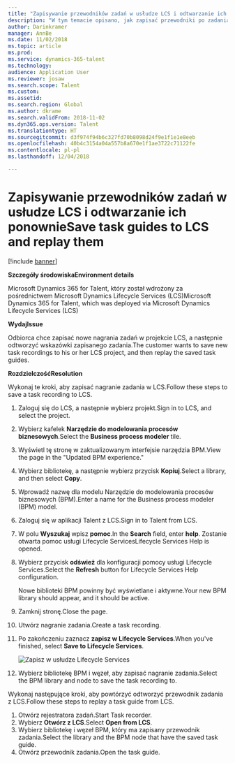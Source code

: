 ```yaml
---
title: "Zapisywanie przewodników zadań w usłudze LCS i odtwarzanie ich ponownie"
description: "W tym temacie opisano, jak zapisać przewodniki po zadaniach do programu Microsoft Dynamics Lifecycle Services (LCS), a następnie odtworzyć je ponownie."
author: Darinkramer
manager: AnnBe
ms.date: 11/02/2018
ms.topic: article
ms.prod: 
ms.service: dynamics-365-talent
ms.technology: 
audience: Application User
ms.reviewer: josaw
ms.search.scope: Talent
ms.custom: 
ms.assetid: 
ms.search.region: Global
ms.author: dkrame
ms.search.validFrom: 2018-11-02
ms.dyn365.ops.version: Talent
ms.translationtype: HT
ms.sourcegitcommit: d3f974f94b6c327fd70b8098d24f9e1f1e1e8eeb
ms.openlocfilehash: 40b4c3154a04a557b8a670e1f1ae3722c71122fe
ms.contentlocale: pl-pl
ms.lasthandoff: 12/04/2018

---
```


# <a name="save-task-guides-to-lcs-and-replay-them"></a><span data-ttu-id="65d93-103">Zapisywanie przewodników zadań w usłudze LCS i odtwarzanie ich ponownie</span><span class="sxs-lookup"><span data-stu-id="65d93-103">Save task guides to LCS and replay them</span></span>

[!include [banner](includes/banner.md)]

<span data-ttu-id="65d93-104">**Szczegóły środowiska**</span><span class="sxs-lookup"><span data-stu-id="65d93-104">**Environment details**</span></span> 

<span data-ttu-id="65d93-105">Microsoft Dynamics 365 for Talent, który został wdrożony za pośrednictwem Microsoft Dynamics Lifecycle Services (LCS)</span><span class="sxs-lookup"><span data-stu-id="65d93-105">Microsoft Dynamics 365 for Talent, which was deployed via Microsoft Dynamics Lifecycle Services (LCS)</span></span>

<span data-ttu-id="65d93-106">**Wydaj**</span><span class="sxs-lookup"><span data-stu-id="65d93-106">**Issue**</span></span>

<span data-ttu-id="65d93-107">Odbiorca chce zapisać nowe nagrania zadań w projekcie LCS, a następnie odtworzyć wskazówki zapisanego zadania.</span><span class="sxs-lookup"><span data-stu-id="65d93-107">The customer wants to save new task recordings to his or her LCS project, and then replay the saved task guides.</span></span>

<span data-ttu-id="65d93-108">**Rozdzielczość**</span><span class="sxs-lookup"><span data-stu-id="65d93-108">**Resolution**</span></span>

<span data-ttu-id="65d93-109">Wykonaj te kroki, aby zapisać nagranie zadania w LCS.</span><span class="sxs-lookup"><span data-stu-id="65d93-109">Follow these steps to save a task recording to LCS.</span></span>

1. <span data-ttu-id="65d93-110">Zaloguj się do LCS, a następnie wybierz projekt.</span><span class="sxs-lookup"><span data-stu-id="65d93-110">Sign in to LCS, and select the project.</span></span>
2. <span data-ttu-id="65d93-111">Wybierz kafelek **Narzędzie do modelowania procesów biznesowych**.</span><span class="sxs-lookup"><span data-stu-id="65d93-111">Select the **Business process modeler** tile.</span></span>
3. <span data-ttu-id="65d93-112">Wyświetl tę stronę w zaktualizowanym interfejsie narzędzia BPM.</span><span class="sxs-lookup"><span data-stu-id="65d93-112">View the page in the "Updated BPM experience."</span></span>
4. <span data-ttu-id="65d93-113">Wybierz bibliotekę, a następnie wybierz przycisk **Kopiuj**.</span><span class="sxs-lookup"><span data-stu-id="65d93-113">Select a library, and then select **Copy**.</span></span>
5. <span data-ttu-id="65d93-114">Wprowadź nazwę dla modelu Narzędzie do modelowania procesów biznesowych (BPM).</span><span class="sxs-lookup"><span data-stu-id="65d93-114">Enter a name for the Business process modeler (BPM) model.</span></span>
6. <span data-ttu-id="65d93-115">Zaloguj się w aplikacji Talent z LCS.</span><span class="sxs-lookup"><span data-stu-id="65d93-115">Sign in to Talent from LCS.</span></span>
7. <span data-ttu-id="65d93-116">W polu **Wyszukaj** wpisz **pomoc**.</span><span class="sxs-lookup"><span data-stu-id="65d93-116">In the **Search** field, enter **help**.</span></span> <span data-ttu-id="65d93-117">Zostanie otwarta pomoc usługi Lifecycle Services</span><span class="sxs-lookup"><span data-stu-id="65d93-117">Lifecycle Services Help is opened.</span></span>
8. <span data-ttu-id="65d93-118">Wybierz przycisk **odśwież** dla konfiguracji pomocy usługi Lifecycle Services.</span><span class="sxs-lookup"><span data-stu-id="65d93-118">Select the **Refresh** button for Lifecycle Services Help configuration.</span></span>

    <span data-ttu-id="65d93-119">Nowe biblioteki BPM powinny być wyświetlane i aktywne.</span><span class="sxs-lookup"><span data-stu-id="65d93-119">Your new BPM library should appear, and it should be active.</span></span>

9. <span data-ttu-id="65d93-120">Zamknij stronę.</span><span class="sxs-lookup"><span data-stu-id="65d93-120">Close the page.</span></span>
10. <span data-ttu-id="65d93-121">Utwórz nagranie zadania.</span><span class="sxs-lookup"><span data-stu-id="65d93-121">Create a task recording.</span></span>
11. <span data-ttu-id="65d93-122">Po zakończeniu zaznacz **zapisz w Lifecycle Services**.</span><span class="sxs-lookup"><span data-stu-id="65d93-122">When you've finished, select **Save to Lifecycle Services**.</span></span>

    ![Zapisz w usłudze Lifecycle Services](media/task-guides.png)

12. <span data-ttu-id="65d93-124">Wybierz bibliotekę BPM i węzeł, aby zapisać nagranie zadania.</span><span class="sxs-lookup"><span data-stu-id="65d93-124">Select the BPM library and node to save the task recording to.</span></span>

<span data-ttu-id="65d93-125">Wykonaj następujące kroki, aby powtórzyć odtworzyć przewodnik zadania z LCS.</span><span class="sxs-lookup"><span data-stu-id="65d93-125">Follow these steps to replay a task guide from LCS.</span></span>

1. <span data-ttu-id="65d93-126">Otwórz rejestratora zadań.</span><span class="sxs-lookup"><span data-stu-id="65d93-126">Start Task recorder.</span></span>
2. <span data-ttu-id="65d93-127">Wybierz **Otwórz z LCS**.</span><span class="sxs-lookup"><span data-stu-id="65d93-127">Select **Open from LCS**.</span></span>
3. <span data-ttu-id="65d93-128">Wybierz bibliotekę i węzeł BPM, który ma zapisany przewodnik zadania.</span><span class="sxs-lookup"><span data-stu-id="65d93-128">Select the library and the BPM node that have the saved task guide.</span></span>
4. <span data-ttu-id="65d93-129">Otwórz przewodnik zadania.</span><span class="sxs-lookup"><span data-stu-id="65d93-129">Open the task guide.</span></span>

